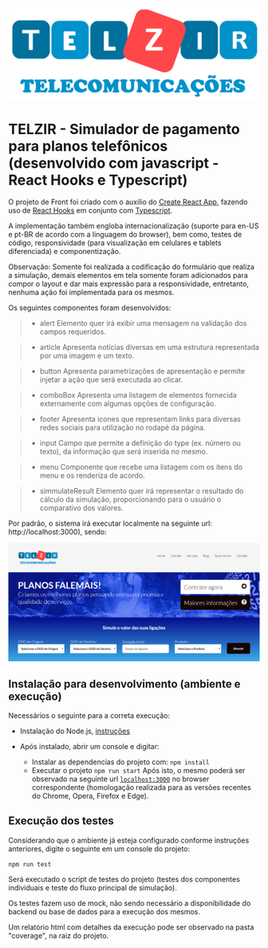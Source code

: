 ![Logo of the project](./images/logo-telzir-texto.png)

# TELZIR - Simulador de pagamento para planos telefônicos (desenvolvido com javascript - React Hooks e Typescript)

O projeto de Front foi criado com o auxílio do [Create React App](https://pt-br.reactjs.org/docs/create-a-new-react-app.html), fazendo uso de [React Hooks](https://pt-br.reactjs.org/docs/hooks-intro.html) em conjunto com [Typescript](https://www.typescriptlang.org/index.html).

A implementação também engloba internacionalização (suporte para en-US e pt-BR de acordo com a linguagem do browser), bem como, testes de código, responsividade (para visualização em celulares e tablets diferenciada) e componentização.

Observação: Somente foi realizada a codificação do formulário que realiza a simulação, demais elementos em tela somente foram adicionados para compor o layout e dar mais expressão para a responsividade, entretanto, nenhuma ação foi implementada para os mesmos.

Os seguintes componentes foram desenvolvidos:

> - alert
Elemento quer irá exibir uma mensagem na validação dos campos requeridos.

> - article
Apresenta notícias diversas em uma estrutura representada por uma imagem e um texto.

> - button
Apresenta parametrizações de apresentação e permite injetar a ação que será executada ao clicar.

> - comboBox
Apresenta uma listagem de elementos fornecida externamente com algumas opções de configuração.

> - footer
Apresenta icones que representam links para diversas redes sociais para utilização no rodapé da página.

> - input
Campo que permite a definição do type (ex. número ou texto), da informação que será inserida no mesmo.

> - menu
Componente que recebe uma listagem com os itens do menu e os renderiza de acordo.

> - simmulateResult
Elemento quer irá representar o resultado do cálculo da simulação, proporcionando para o usuário o comparativo dos valores.


Por padrão, o sistema irá executar localmente na seguinte url: http://localhost:3000), sendo:

![Main screen](./images/screen.png)


## Instalação para desenvolvimento (ambiente e execução)

Necessários o seguinte para a correta execução:

- Instalação do Node.js, [instruções](https://nodejs.org/en/download/)

- Após instalado, abrir um console e digitar:

  * Instalar as dependencias do projeto com: `npm install`
  * Executar o projeto `npm run start`
  Após isto, o mesmo poderá ser observado na seguinte url [`localhost:3000`](http://localhost:3000) no browser correspondente (homologação realizada para as versões recentes do Chrome, Opera, Firefox e Edge).

## Execução dos testes

Considerando que o ambiente já esteja configurado conforme instruções anteriores, digite o seguinte em um console do projeto:

```shell
npm run test
```

Será executado o script de testes do projeto (testes dos componentes individuais e teste do fluxo principal de simulação). 

Os testes fazem uso de mock, não sendo necessário a disponibilidade do backend ou base de dados para a execução dos mesmos.

Um relatório html com detalhes da execução pode ser observado na pasta "coverage", na raiz do projeto.
